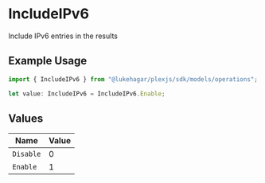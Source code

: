 # IncludeIPv6

Include IPv6 entries in the results

## Example Usage

```typescript
import { IncludeIPv6 } from "@lukehagar/plexjs/sdk/models/operations";

let value: IncludeIPv6 = IncludeIPv6.Enable;
```

## Values

| Name      | Value     |
| --------- | --------- |
| `Disable` | 0         |
| `Enable`  | 1         |